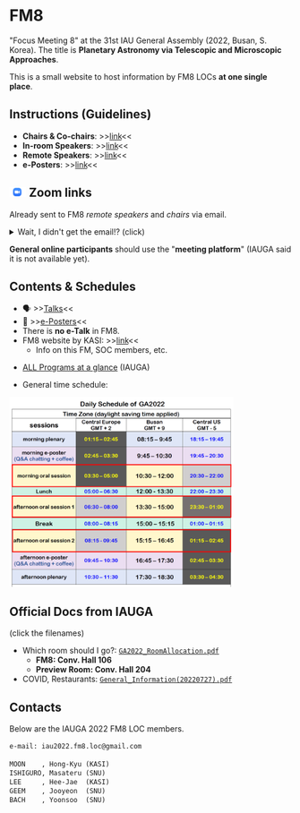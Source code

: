 # FM8
"Focus Meeting 8" at the 31st IAU General Assembly (2022, Busan, S. Korea). The title is **Planetary Astronomy via Telescopic and Microscopic Approaches**.

This is a small website to host information by FM8 LOCs **at one single place**. 


## Instructions (Guidelines)
* **Chairs & Co-chairs**: >>[link](instructions_to_chairs.md)<<
* **In-room Speakers**: >>[link](instructions_to_inroom.md)<<
* **Remote Speakers**: >>[link](instructions_to_remote.md)<<
* **e-Posters**: >>[link](instructions_to_eposter.md)<<

## <img src="imgs/Zoom-icon.png" width="30"/> Zoom links
Already sent to FM8 _remote speakers_ and _chairs_ via email. 
<details><summary> Wait, I didn't get the email!? (click)</summary>
<p>
Please check your email box (or spam folder, just in case)

    * Email title: "[IAU FM8] Zoom link for remote oral speaker"

    * Eamil from: One of the SOC members (``Masateru ISHIGURO <ishigrmt@gmail.com>``)

    * Email time: 2022-07-30T12:17 KST (03:17 UTC) 

</p>
</details>

**General online participants** should use the "**meeting platform**" (IAUGA said it is not available yet).


## Contents & Schedules
- 🗣 >>[Talks](https://docs.google.com/spreadsheets/d/1SBi9pDeAfjOlQAgSWItndRrmCDKO2Hq4w867UzjnoLs/edit?usp=sharing)<<
- 📜 >>[e-Posters](https://docs.google.com/spreadsheets/d/19wTkitOYZKLuY27WhNHv6kSKkr_jcNtPZO_r6xfRgCA/edit?usp=sharing)<<
- There is **no e-Talk** in FM8.
- FM8 website by KASI: >>[link](https://iau2021fm8.kasi.re.kr/)<<
    - Info on this FM, SOC members, etc.

* [ALL Programs at a glance](https://www.iauga2022.org/program/program_01.asp?sMenu=abo1) (IAUGA)

* General time schedule: 

<img src="iauga_docs/DailySchedule.png" width="400"/>

## Official Docs from IAUGA
(click the filenames)
* Which room should I go?: [``GA2022_RoomAllocation.pdf``](iauga_docs/GA2022_RoomAllocation.pdf)
    - **FM8: Conv. Hall 106** 
    - **Preview Room: Conv. Hall 204**
* COVID, Restaurants: [``General_Information(20220727).pdf``](iauga_docs/General_Information(20220727).pdf)



## Contacts
Below are the IAUGA 2022 FM8 LOC members. 

    e-mail: iau2022.fm8.loc@gmail.com
    
    MOON    , Hong-Kyu (KASI)
    ISHIGURO, Masateru (SNU) 
    LEE     , Hee-Jae  (KASI)
    GEEM    , Jooyeon  (SNU) 
    BACH    , Yoonsoo  (SNU) 

